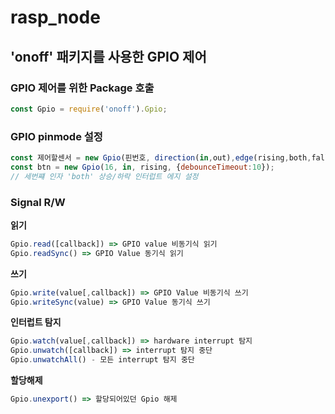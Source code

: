 # rasp_node

## 'onoff' 패키지를 사용한 GPIO 제어

### GPIO 제어를 위한 Package 호출
```js
const Gpio = require('onoff').Gpio;
```
### GPIO pinmode 설정
```js
const 제어할센서 = new Gpio(핀번호, direction(in,out),edge(rising,both,falling,both,[option])
const btn = new Gpio(16, in, rising, {debounceTimeout:10});
// 세번쨰 인자 'both' 상승/하락 인터럽트 에지 설정
```
### Signal R/W
**읽기**
```js
Gpio.read([callback]) => GPIO value 비동기식 읽기
Gpio.readSync() => GPIO Value 동기식 읽기
```
**쓰기**
```js
Gpio.write(value[,callback]) => GPIO Value 비동기식 쓰기
Gpio.writeSync(value) => GPIO Value 동기식 쓰기
```
**인터럽트 탐지**
```js
Gpio.watch(value[,callback]) => hardware interrupt 탐지
Gpio.unwatch([callback]) => interrupt 탐지 중단
Gpio.unwatchAll() - 모든 interrupt 탐지 중단
```
**할당해제**
```js
Gpio.unexport() => 할당되어있던 Gpio 해제
```


